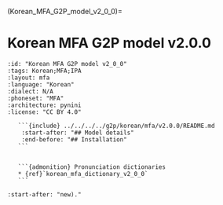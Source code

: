 
(Korean_MFA_G2P_model_v2_0_0)=
# Korean MFA G2P model v2.0.0

``````{g2p} Korean MFA G2P model v2.0.0
:id: "Korean MFA G2P model v2_0_0"
:tags: Korean;MFA;IPA
:layout: mfa
:language: "Korean"
:dialect: N/A
:phoneset: "MFA"
:architecture: pynini
:license: "CC BY 4.0"

   ```{include} ../../../../g2p/korean/mfa/v2.0.0/README.md
    :start-after: "## Model details"
    :end-before: "## Installation"
   ```


   ```{admonition} Pronunciation dictionaries
   * {ref}`korean_mfa_dictionary_v2_0_0`
   ```
``````

```{include} ../../../../g2p/korean/mfa/v2.0.0/README.md
:start-after: "new)."
```

